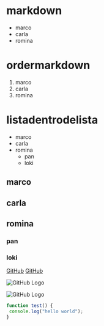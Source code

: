 # markdown
* marco
* carla
* romina

# ordermarkdown
1. marco
1. carla
1. romina

# listadentrodelista
* marco
* carla 
* romina
    * pan
    * loki

## marco
## carla
## romina
###  pan
###  loki

[GitHub](http://github.com)
[GitHub](http://youtube.com)

![GitHub Logo](/https://upload.wikimedia.org/wikipedia/commons/6/64/Collage_of_Six_Cats-02.jpg)

![GitHub Logo](https://gph.is/g/4VxQk5g)

```javascript
function test() {
 console.log("hello world");
}
```